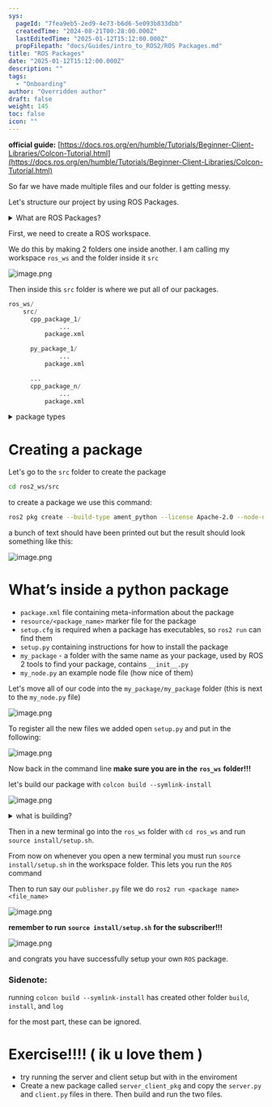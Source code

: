```yaml
---
sys:
  pageId: "7fea9eb5-2ed9-4e73-b6d6-5e093b833dbb"
  createdTime: "2024-08-21T00:28:00.000Z"
  lastEditedTime: "2025-01-12T15:12:00.000Z"
  propFilepath: "docs/Guides/intro_to_ROS2/ROS Packages.md"
title: "ROS Packages"
date: "2025-01-12T15:12:00.000Z"
description: ""
tags:
  - "Onboarding"
author: "Overridden author"
draft: false
weight: 145
toc: false
icon: ""
---
```


**official guide:** [https://docs.ros.org/en/humble/Tutorials/Beginner-Client-Libraries/Colcon-Tutorial.html](https://docs.ros.org/en/humble/Tutorials/Beginner-Client-Libraries/Colcon-Tutorial.html)

So far we have made multiple files and our folder is getting messy.

Let's structure our project by using ROS Packages.

<details>

<summary>What are ROS Packages?</summary>

ROS Packages are, as the name implies, packages of code that are highly sharable between ROS developers.

They consist of a folder, `package.xml` file, and source code

```python
      cpp_package_1/
		      ... imagine much code files here ..
          package.xml
```

</details>

First, we need to create a ROS workspace.

We do this by making 2 folders one inside another. I am calling my workspace `ros_ws` and the folder inside it `src`

![image.png](https://prod-files-secure.s3.us-west-2.amazonaws.com/d518164a-d88e-44d1-a4ee-3adb3bd8bce0/70706947-fd18-4537-a67b-e12946812d31/image.png?X-Amz-Algorithm=AWS4-HMAC-SHA256&X-Amz-Content-Sha256=UNSIGNED-PAYLOAD&X-Amz-Credential=ASIAZI2LB466ZG6DLI34%2F20250704%2Fus-west-2%2Fs3%2Faws4_request&X-Amz-Date=20250704T100953Z&X-Amz-Expires=3600&X-Amz-Security-Token=IQoJb3JpZ2luX2VjECIaCXVzLXdlc3QtMiJHMEUCIQD1CMxiysUVnwxm42YuuSQXhSSULuipGUlXW1za4nu8VgIgW5%2BPNJw%2FLv1TaQT9Ucq24Q%2BUVq1E2j2EWXFys7e0%2Fycq%2FwMIKxAAGgw2Mzc0MjMxODM4MDUiDD6sgvvRIHIcc5pkCyrcA%2FwM%2FYSG0De30jbFhJINSDtoORV4qZW1SeiE7B8tqqyIer8H3BjxVzOaXnxlgdKGl4592cT093CiroKmK4SodtXRJi2EY84aFC4MMJD%2BReOnBHhQATUMZZQtNTtIt66AmXcKxkvSqxkWZnZrKHMVYzgGu9Qj1z4KL3RkwhcFxxx00LHG5V9JxL5SraD%2Fnua5Tsnq90FPEgIwZKuX%2FtOXWRe5lq5NcxC0KJFstyh4CoX6sI1Vvh8kmK%2FpvtnrhkrfCwCT8hZDRBfWGmLyAA%2BuxjtCb4K2FYzcae1Tg5TSNJDwEJLqLULZcY7YJg9zVL9Wfyo%2BHAhvev%2BFqEpsgMQG38iwlGfSAKrY51A3CHdTIB3EvqQnvtzqNkrmvodpmAnkndONifOflQOrW2m%2B4gkNVyk%2BolKqaoEOxzdeXeVnR4gSzyqq%2Fq5krQWLqHepLsXSvGMiHqFUfZQU3j5B1QHlUGduEooH1b8Le%2FCXPyiA5%2FKVcC56%2BPQV2vxl6blL4r2ZYB7kaYhp0tzJQ2kz50mzGSIblphT4PTMKhCFNNRh03SN34bXVwGS9DXcBTDL4Ryw7DHAkh%2BrDLquKRP1qlblvSvDVLarehdRI6u17nbSYnLkvLkHIjK78uKbLAaVML%2B%2BnsMGOqUBixghfSU92ByodW%2FuCw7J7BkzO04dGtjRCCHzKvEP%2BYNWdHl9WaVPvLuKtpWCiNpCfaI4E9g4aR2X43r2pG%2BnBv%2BP%2BeXDc6aj7xh7qaMXJHLvd9hpn9edVM4nwZ7pDBrER7llb7cvJ9e%2BFXV%2FJngz56Pir1bGtsdJBr9ZYCwDtwC%2BENaMWc5FEcvnt0ZLXER5lJ0C%2FH7jC7hdT7Twt%2BUyjGF2evzo&X-Amz-Signature=fc6f032ded7137fdc1cce308c506bfcda504c80e89e09fe0a3b1aa611edaf515&X-Amz-SignedHeaders=host&x-amz-checksum-mode=ENABLED&x-id=GetObject)

Then inside this `src` folder is where we put all of our packages.

```python
ros_ws/
    src/
      cpp_package_1/
		      ...
          package.xml

      py_package_1/
		      ...
          package.xml

      ...
      cpp_package_n/
		      ...
          package.xml

```

<details>

<summary>package types</summary>

packages can be either `C++` or python.

the intern file structure is different for each but for this guide we will stick to creating python packages

</details>

# Creating a package

Let's go to the `src` folder to create the package

```bash
cd ros2_ws/src
```

to create a package we use this command:

```bash
ros2 pkg create --build-type ament_python --license Apache-2.0 --node-name my_node my_package
```

a bunch of text should have been printed out but the result should look something like this:

![image.png](https://prod-files-secure.s3.us-west-2.amazonaws.com/d518164a-d88e-44d1-a4ee-3adb3bd8bce0/e6cf1e3f-8512-4a3e-b131-079f800bf3e8/image.png?X-Amz-Algorithm=AWS4-HMAC-SHA256&X-Amz-Content-Sha256=UNSIGNED-PAYLOAD&X-Amz-Credential=ASIAZI2LB466ZG6DLI34%2F20250704%2Fus-west-2%2Fs3%2Faws4_request&X-Amz-Date=20250704T100953Z&X-Amz-Expires=3600&X-Amz-Security-Token=IQoJb3JpZ2luX2VjECIaCXVzLXdlc3QtMiJHMEUCIQD1CMxiysUVnwxm42YuuSQXhSSULuipGUlXW1za4nu8VgIgW5%2BPNJw%2FLv1TaQT9Ucq24Q%2BUVq1E2j2EWXFys7e0%2Fycq%2FwMIKxAAGgw2Mzc0MjMxODM4MDUiDD6sgvvRIHIcc5pkCyrcA%2FwM%2FYSG0De30jbFhJINSDtoORV4qZW1SeiE7B8tqqyIer8H3BjxVzOaXnxlgdKGl4592cT093CiroKmK4SodtXRJi2EY84aFC4MMJD%2BReOnBHhQATUMZZQtNTtIt66AmXcKxkvSqxkWZnZrKHMVYzgGu9Qj1z4KL3RkwhcFxxx00LHG5V9JxL5SraD%2Fnua5Tsnq90FPEgIwZKuX%2FtOXWRe5lq5NcxC0KJFstyh4CoX6sI1Vvh8kmK%2FpvtnrhkrfCwCT8hZDRBfWGmLyAA%2BuxjtCb4K2FYzcae1Tg5TSNJDwEJLqLULZcY7YJg9zVL9Wfyo%2BHAhvev%2BFqEpsgMQG38iwlGfSAKrY51A3CHdTIB3EvqQnvtzqNkrmvodpmAnkndONifOflQOrW2m%2B4gkNVyk%2BolKqaoEOxzdeXeVnR4gSzyqq%2Fq5krQWLqHepLsXSvGMiHqFUfZQU3j5B1QHlUGduEooH1b8Le%2FCXPyiA5%2FKVcC56%2BPQV2vxl6blL4r2ZYB7kaYhp0tzJQ2kz50mzGSIblphT4PTMKhCFNNRh03SN34bXVwGS9DXcBTDL4Ryw7DHAkh%2BrDLquKRP1qlblvSvDVLarehdRI6u17nbSYnLkvLkHIjK78uKbLAaVML%2B%2BnsMGOqUBixghfSU92ByodW%2FuCw7J7BkzO04dGtjRCCHzKvEP%2BYNWdHl9WaVPvLuKtpWCiNpCfaI4E9g4aR2X43r2pG%2BnBv%2BP%2BeXDc6aj7xh7qaMXJHLvd9hpn9edVM4nwZ7pDBrER7llb7cvJ9e%2BFXV%2FJngz56Pir1bGtsdJBr9ZYCwDtwC%2BENaMWc5FEcvnt0ZLXER5lJ0C%2FH7jC7hdT7Twt%2BUyjGF2evzo&X-Amz-Signature=57cdb6fdfbbc3cd6789cc142059694384420b4ed8569dced7942f64f892cd445&X-Amz-SignedHeaders=host&x-amz-checksum-mode=ENABLED&x-id=GetObject)

# What’s inside a python package

- `package.xml` file containing meta-information about the package
- `resource/<package_name>` marker file for the package
- `setup.cfg` is required when a package has executables, so `ros2 run` can find them
- `setup.py` containing instructions for how to install the package
- `my_package` - a folder with the same name as your package, used by ROS 2 tools to find your package, contains `__init__.py`
- `my_node.py` an example node file (how nice of them)

Let's move all of our code into the `my_package/my_package` folder (this is next to the `my_node.py` file)

![image.png](https://prod-files-secure.s3.us-west-2.amazonaws.com/d518164a-d88e-44d1-a4ee-3adb3bd8bce0/9ce58f11-0da9-4d3e-b86d-506a9685d378/image.png?X-Amz-Algorithm=AWS4-HMAC-SHA256&X-Amz-Content-Sha256=UNSIGNED-PAYLOAD&X-Amz-Credential=ASIAZI2LB466ZG6DLI34%2F20250704%2Fus-west-2%2Fs3%2Faws4_request&X-Amz-Date=20250704T100953Z&X-Amz-Expires=3600&X-Amz-Security-Token=IQoJb3JpZ2luX2VjECIaCXVzLXdlc3QtMiJHMEUCIQD1CMxiysUVnwxm42YuuSQXhSSULuipGUlXW1za4nu8VgIgW5%2BPNJw%2FLv1TaQT9Ucq24Q%2BUVq1E2j2EWXFys7e0%2Fycq%2FwMIKxAAGgw2Mzc0MjMxODM4MDUiDD6sgvvRIHIcc5pkCyrcA%2FwM%2FYSG0De30jbFhJINSDtoORV4qZW1SeiE7B8tqqyIer8H3BjxVzOaXnxlgdKGl4592cT093CiroKmK4SodtXRJi2EY84aFC4MMJD%2BReOnBHhQATUMZZQtNTtIt66AmXcKxkvSqxkWZnZrKHMVYzgGu9Qj1z4KL3RkwhcFxxx00LHG5V9JxL5SraD%2Fnua5Tsnq90FPEgIwZKuX%2FtOXWRe5lq5NcxC0KJFstyh4CoX6sI1Vvh8kmK%2FpvtnrhkrfCwCT8hZDRBfWGmLyAA%2BuxjtCb4K2FYzcae1Tg5TSNJDwEJLqLULZcY7YJg9zVL9Wfyo%2BHAhvev%2BFqEpsgMQG38iwlGfSAKrY51A3CHdTIB3EvqQnvtzqNkrmvodpmAnkndONifOflQOrW2m%2B4gkNVyk%2BolKqaoEOxzdeXeVnR4gSzyqq%2Fq5krQWLqHepLsXSvGMiHqFUfZQU3j5B1QHlUGduEooH1b8Le%2FCXPyiA5%2FKVcC56%2BPQV2vxl6blL4r2ZYB7kaYhp0tzJQ2kz50mzGSIblphT4PTMKhCFNNRh03SN34bXVwGS9DXcBTDL4Ryw7DHAkh%2BrDLquKRP1qlblvSvDVLarehdRI6u17nbSYnLkvLkHIjK78uKbLAaVML%2B%2BnsMGOqUBixghfSU92ByodW%2FuCw7J7BkzO04dGtjRCCHzKvEP%2BYNWdHl9WaVPvLuKtpWCiNpCfaI4E9g4aR2X43r2pG%2BnBv%2BP%2BeXDc6aj7xh7qaMXJHLvd9hpn9edVM4nwZ7pDBrER7llb7cvJ9e%2BFXV%2FJngz56Pir1bGtsdJBr9ZYCwDtwC%2BENaMWc5FEcvnt0ZLXER5lJ0C%2FH7jC7hdT7Twt%2BUyjGF2evzo&X-Amz-Signature=6dc8d3175c9c0d1ffd3720628ee3f7b172dad8f73e476e3a7def14554ddf1f58&X-Amz-SignedHeaders=host&x-amz-checksum-mode=ENABLED&x-id=GetObject)

To register all the new files we added open `setup.py` and put in the following:

![image.png](https://prod-files-secure.s3.us-west-2.amazonaws.com/d518164a-d88e-44d1-a4ee-3adb3bd8bce0/1cd7c262-4cae-4496-9d75-c178537d24a2/image.png?X-Amz-Algorithm=AWS4-HMAC-SHA256&X-Amz-Content-Sha256=UNSIGNED-PAYLOAD&X-Amz-Credential=ASIAZI2LB466ZG6DLI34%2F20250704%2Fus-west-2%2Fs3%2Faws4_request&X-Amz-Date=20250704T100953Z&X-Amz-Expires=3600&X-Amz-Security-Token=IQoJb3JpZ2luX2VjECIaCXVzLXdlc3QtMiJHMEUCIQD1CMxiysUVnwxm42YuuSQXhSSULuipGUlXW1za4nu8VgIgW5%2BPNJw%2FLv1TaQT9Ucq24Q%2BUVq1E2j2EWXFys7e0%2Fycq%2FwMIKxAAGgw2Mzc0MjMxODM4MDUiDD6sgvvRIHIcc5pkCyrcA%2FwM%2FYSG0De30jbFhJINSDtoORV4qZW1SeiE7B8tqqyIer8H3BjxVzOaXnxlgdKGl4592cT093CiroKmK4SodtXRJi2EY84aFC4MMJD%2BReOnBHhQATUMZZQtNTtIt66AmXcKxkvSqxkWZnZrKHMVYzgGu9Qj1z4KL3RkwhcFxxx00LHG5V9JxL5SraD%2Fnua5Tsnq90FPEgIwZKuX%2FtOXWRe5lq5NcxC0KJFstyh4CoX6sI1Vvh8kmK%2FpvtnrhkrfCwCT8hZDRBfWGmLyAA%2BuxjtCb4K2FYzcae1Tg5TSNJDwEJLqLULZcY7YJg9zVL9Wfyo%2BHAhvev%2BFqEpsgMQG38iwlGfSAKrY51A3CHdTIB3EvqQnvtzqNkrmvodpmAnkndONifOflQOrW2m%2B4gkNVyk%2BolKqaoEOxzdeXeVnR4gSzyqq%2Fq5krQWLqHepLsXSvGMiHqFUfZQU3j5B1QHlUGduEooH1b8Le%2FCXPyiA5%2FKVcC56%2BPQV2vxl6blL4r2ZYB7kaYhp0tzJQ2kz50mzGSIblphT4PTMKhCFNNRh03SN34bXVwGS9DXcBTDL4Ryw7DHAkh%2BrDLquKRP1qlblvSvDVLarehdRI6u17nbSYnLkvLkHIjK78uKbLAaVML%2B%2BnsMGOqUBixghfSU92ByodW%2FuCw7J7BkzO04dGtjRCCHzKvEP%2BYNWdHl9WaVPvLuKtpWCiNpCfaI4E9g4aR2X43r2pG%2BnBv%2BP%2BeXDc6aj7xh7qaMXJHLvd9hpn9edVM4nwZ7pDBrER7llb7cvJ9e%2BFXV%2FJngz56Pir1bGtsdJBr9ZYCwDtwC%2BENaMWc5FEcvnt0ZLXER5lJ0C%2FH7jC7hdT7Twt%2BUyjGF2evzo&X-Amz-Signature=2d741a2469a338a65af4f4831d911b7ddace003445512163627dd3c47cf5e53e&X-Amz-SignedHeaders=host&x-amz-checksum-mode=ENABLED&x-id=GetObject)

Now back in the command line **make sure you are in the** **`ros_ws`** **folder!!!**

let's build our package with `colcon build --symlink-install`

![image.png](https://prod-files-secure.s3.us-west-2.amazonaws.com/d518164a-d88e-44d1-a4ee-3adb3bd8bce0/2f2a0d27-b173-48fd-b189-5f5c0ce65619/image.png?X-Amz-Algorithm=AWS4-HMAC-SHA256&X-Amz-Content-Sha256=UNSIGNED-PAYLOAD&X-Amz-Credential=ASIAZI2LB466ZG6DLI34%2F20250704%2Fus-west-2%2Fs3%2Faws4_request&X-Amz-Date=20250704T100953Z&X-Amz-Expires=3600&X-Amz-Security-Token=IQoJb3JpZ2luX2VjECIaCXVzLXdlc3QtMiJHMEUCIQD1CMxiysUVnwxm42YuuSQXhSSULuipGUlXW1za4nu8VgIgW5%2BPNJw%2FLv1TaQT9Ucq24Q%2BUVq1E2j2EWXFys7e0%2Fycq%2FwMIKxAAGgw2Mzc0MjMxODM4MDUiDD6sgvvRIHIcc5pkCyrcA%2FwM%2FYSG0De30jbFhJINSDtoORV4qZW1SeiE7B8tqqyIer8H3BjxVzOaXnxlgdKGl4592cT093CiroKmK4SodtXRJi2EY84aFC4MMJD%2BReOnBHhQATUMZZQtNTtIt66AmXcKxkvSqxkWZnZrKHMVYzgGu9Qj1z4KL3RkwhcFxxx00LHG5V9JxL5SraD%2Fnua5Tsnq90FPEgIwZKuX%2FtOXWRe5lq5NcxC0KJFstyh4CoX6sI1Vvh8kmK%2FpvtnrhkrfCwCT8hZDRBfWGmLyAA%2BuxjtCb4K2FYzcae1Tg5TSNJDwEJLqLULZcY7YJg9zVL9Wfyo%2BHAhvev%2BFqEpsgMQG38iwlGfSAKrY51A3CHdTIB3EvqQnvtzqNkrmvodpmAnkndONifOflQOrW2m%2B4gkNVyk%2BolKqaoEOxzdeXeVnR4gSzyqq%2Fq5krQWLqHepLsXSvGMiHqFUfZQU3j5B1QHlUGduEooH1b8Le%2FCXPyiA5%2FKVcC56%2BPQV2vxl6blL4r2ZYB7kaYhp0tzJQ2kz50mzGSIblphT4PTMKhCFNNRh03SN34bXVwGS9DXcBTDL4Ryw7DHAkh%2BrDLquKRP1qlblvSvDVLarehdRI6u17nbSYnLkvLkHIjK78uKbLAaVML%2B%2BnsMGOqUBixghfSU92ByodW%2FuCw7J7BkzO04dGtjRCCHzKvEP%2BYNWdHl9WaVPvLuKtpWCiNpCfaI4E9g4aR2X43r2pG%2BnBv%2BP%2BeXDc6aj7xh7qaMXJHLvd9hpn9edVM4nwZ7pDBrER7llb7cvJ9e%2BFXV%2FJngz56Pir1bGtsdJBr9ZYCwDtwC%2BENaMWc5FEcvnt0ZLXER5lJ0C%2FH7jC7hdT7Twt%2BUyjGF2evzo&X-Amz-Signature=5874facad66f80fd4c8e9c499b9716a0834bf68f7a484f97abdc10ffc11f2635&X-Amz-SignedHeaders=host&x-amz-checksum-mode=ENABLED&x-id=GetObject)

<details>

<summary>what is building?</summary>

if you are a CS major at Rose-Hulman you will learn the answer to this in CSSE132

but TLDR; is it combines all the code files into one program that can be run easily 

</details>

Then in a new terminal go into the `ros_ws` folder with `cd ros_ws` and run `source install/setup.sh`. 

From now on whenever you open a new terminal you must run `source install/setup.sh` in the workspace folder. This lets you run the `ROS` command

Then to run say our `publisher.py` file we do `ros2 run <package name> <file_name>`

![image.png](https://prod-files-secure.s3.us-west-2.amazonaws.com/d518164a-d88e-44d1-a4ee-3adb3bd8bce0/4f4b1219-3a44-4632-aa0a-ce3471699f59/image.png?X-Amz-Algorithm=AWS4-HMAC-SHA256&X-Amz-Content-Sha256=UNSIGNED-PAYLOAD&X-Amz-Credential=ASIAZI2LB466ZG6DLI34%2F20250704%2Fus-west-2%2Fs3%2Faws4_request&X-Amz-Date=20250704T100953Z&X-Amz-Expires=3600&X-Amz-Security-Token=IQoJb3JpZ2luX2VjECIaCXVzLXdlc3QtMiJHMEUCIQD1CMxiysUVnwxm42YuuSQXhSSULuipGUlXW1za4nu8VgIgW5%2BPNJw%2FLv1TaQT9Ucq24Q%2BUVq1E2j2EWXFys7e0%2Fycq%2FwMIKxAAGgw2Mzc0MjMxODM4MDUiDD6sgvvRIHIcc5pkCyrcA%2FwM%2FYSG0De30jbFhJINSDtoORV4qZW1SeiE7B8tqqyIer8H3BjxVzOaXnxlgdKGl4592cT093CiroKmK4SodtXRJi2EY84aFC4MMJD%2BReOnBHhQATUMZZQtNTtIt66AmXcKxkvSqxkWZnZrKHMVYzgGu9Qj1z4KL3RkwhcFxxx00LHG5V9JxL5SraD%2Fnua5Tsnq90FPEgIwZKuX%2FtOXWRe5lq5NcxC0KJFstyh4CoX6sI1Vvh8kmK%2FpvtnrhkrfCwCT8hZDRBfWGmLyAA%2BuxjtCb4K2FYzcae1Tg5TSNJDwEJLqLULZcY7YJg9zVL9Wfyo%2BHAhvev%2BFqEpsgMQG38iwlGfSAKrY51A3CHdTIB3EvqQnvtzqNkrmvodpmAnkndONifOflQOrW2m%2B4gkNVyk%2BolKqaoEOxzdeXeVnR4gSzyqq%2Fq5krQWLqHepLsXSvGMiHqFUfZQU3j5B1QHlUGduEooH1b8Le%2FCXPyiA5%2FKVcC56%2BPQV2vxl6blL4r2ZYB7kaYhp0tzJQ2kz50mzGSIblphT4PTMKhCFNNRh03SN34bXVwGS9DXcBTDL4Ryw7DHAkh%2BrDLquKRP1qlblvSvDVLarehdRI6u17nbSYnLkvLkHIjK78uKbLAaVML%2B%2BnsMGOqUBixghfSU92ByodW%2FuCw7J7BkzO04dGtjRCCHzKvEP%2BYNWdHl9WaVPvLuKtpWCiNpCfaI4E9g4aR2X43r2pG%2BnBv%2BP%2BeXDc6aj7xh7qaMXJHLvd9hpn9edVM4nwZ7pDBrER7llb7cvJ9e%2BFXV%2FJngz56Pir1bGtsdJBr9ZYCwDtwC%2BENaMWc5FEcvnt0ZLXER5lJ0C%2FH7jC7hdT7Twt%2BUyjGF2evzo&X-Amz-Signature=f3816e249e614d00322b56d112f553857f520c5fce37aee183fff14fdad245e0&X-Amz-SignedHeaders=host&x-amz-checksum-mode=ENABLED&x-id=GetObject)

**remember to run** **`source install/setup.sh`** **for the subscriber!!!**

![image.png](https://prod-files-secure.s3.us-west-2.amazonaws.com/d518164a-d88e-44d1-a4ee-3adb3bd8bce0/02121119-dad4-49ec-8356-c956108b4243/image.png?X-Amz-Algorithm=AWS4-HMAC-SHA256&X-Amz-Content-Sha256=UNSIGNED-PAYLOAD&X-Amz-Credential=ASIAZI2LB466ZG6DLI34%2F20250704%2Fus-west-2%2Fs3%2Faws4_request&X-Amz-Date=20250704T100953Z&X-Amz-Expires=3600&X-Amz-Security-Token=IQoJb3JpZ2luX2VjECIaCXVzLXdlc3QtMiJHMEUCIQD1CMxiysUVnwxm42YuuSQXhSSULuipGUlXW1za4nu8VgIgW5%2BPNJw%2FLv1TaQT9Ucq24Q%2BUVq1E2j2EWXFys7e0%2Fycq%2FwMIKxAAGgw2Mzc0MjMxODM4MDUiDD6sgvvRIHIcc5pkCyrcA%2FwM%2FYSG0De30jbFhJINSDtoORV4qZW1SeiE7B8tqqyIer8H3BjxVzOaXnxlgdKGl4592cT093CiroKmK4SodtXRJi2EY84aFC4MMJD%2BReOnBHhQATUMZZQtNTtIt66AmXcKxkvSqxkWZnZrKHMVYzgGu9Qj1z4KL3RkwhcFxxx00LHG5V9JxL5SraD%2Fnua5Tsnq90FPEgIwZKuX%2FtOXWRe5lq5NcxC0KJFstyh4CoX6sI1Vvh8kmK%2FpvtnrhkrfCwCT8hZDRBfWGmLyAA%2BuxjtCb4K2FYzcae1Tg5TSNJDwEJLqLULZcY7YJg9zVL9Wfyo%2BHAhvev%2BFqEpsgMQG38iwlGfSAKrY51A3CHdTIB3EvqQnvtzqNkrmvodpmAnkndONifOflQOrW2m%2B4gkNVyk%2BolKqaoEOxzdeXeVnR4gSzyqq%2Fq5krQWLqHepLsXSvGMiHqFUfZQU3j5B1QHlUGduEooH1b8Le%2FCXPyiA5%2FKVcC56%2BPQV2vxl6blL4r2ZYB7kaYhp0tzJQ2kz50mzGSIblphT4PTMKhCFNNRh03SN34bXVwGS9DXcBTDL4Ryw7DHAkh%2BrDLquKRP1qlblvSvDVLarehdRI6u17nbSYnLkvLkHIjK78uKbLAaVML%2B%2BnsMGOqUBixghfSU92ByodW%2FuCw7J7BkzO04dGtjRCCHzKvEP%2BYNWdHl9WaVPvLuKtpWCiNpCfaI4E9g4aR2X43r2pG%2BnBv%2BP%2BeXDc6aj7xh7qaMXJHLvd9hpn9edVM4nwZ7pDBrER7llb7cvJ9e%2BFXV%2FJngz56Pir1bGtsdJBr9ZYCwDtwC%2BENaMWc5FEcvnt0ZLXER5lJ0C%2FH7jC7hdT7Twt%2BUyjGF2evzo&X-Amz-Signature=6a21053ef161adddb98b64d634e314b485f1361c71bb1a9b6fe5bb372521c458&X-Amz-SignedHeaders=host&x-amz-checksum-mode=ENABLED&x-id=GetObject)

and congrats you have successfully setup your own `ROS` package.

### Sidenote:

running `colcon build --symlink-install` has created other folder `build`, `install`, and `log`

for the most part, these can be ignored.

# Exercise!!!! ( ik u love them )

- try running the server and client setup but with in the enviroment
- Create a new package called `server_client_pkg` and copy the `server.py` and `client.py` files in there. Then build and run the two files.

